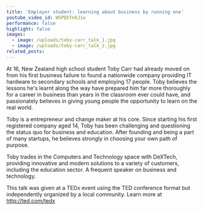 ```yaml
---
title: 'Employer student: learning about business by running one'
youtube_video_id: WSPQhTn6J1w
performance: false
highlight: false
images:
  - image: /uploads/toby-carr_talk_1.jpg
  - image: /uploads/toby-carr_talk_2.jpg
related_posts:
---
```


At 16, New Zealand high school student Toby  Carr had already moved on from his first business failure to found a nationwide company providing IT hardware to secondary schools and employing 17 people. Toby believes the lessons he's learnt along the way have prepared him far more thoroughly for a career in business than years in the classroom ever could have, and passionately believes in giving young people the opportunity to learn on the real world.

Toby is a entrepreneur and change maker at his core. Since starting his first registered company aged 14, Toby has been challenging and questioning the status quo for business and education. After founding and being a part of many startups, he believes strongly in choosing your own path of purpose.

Toby trades in the Computers and Technology space with DeXTech, providing innovative and modern solutions to a variety of customers, including the education sector. A frequent speaker on business and technology.

This talk was given at a TEDx event using the TED conference format but independently organized by a local community. Learn more at http://ted.com/tedx